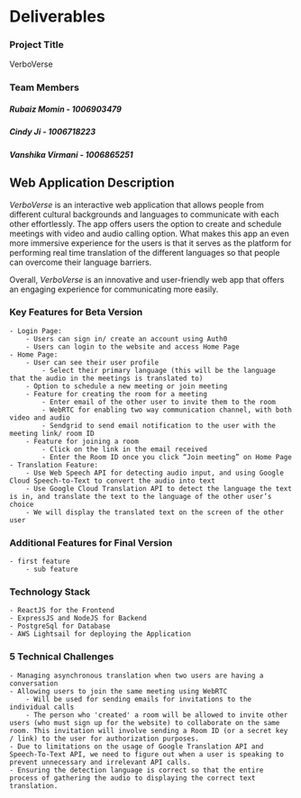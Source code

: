 # Deliverables

### Project Title 

VerboVerse

### Team Members

##### Rubaiz Momin - 1006903479
##### Cindy Ji - 1006718223
##### Vanshika Virmani - 1006865251

## Web Application Description

_VerboVerse_ is an interactive web application that allows people from different cultural backgrounds and languages to communicate with each other effortlessly. The app offers users the option to create and schedule meetings with video and audio calling option. What makes this app an even more immersive experience for the users is that it serves as the platform for performing real time translation of the different languages so that people can overcome their language barriers. 

Overall, _VerboVerse_ is an innovative and user-friendly web app that offers an engaging experience for communicating more easily.

### Key Features for Beta Version

    - Login Page:
        - Users can sign in/ create an account using Auth0
        - Users can login to the website and access Home Page
    - Home Page:
        - User can see their user profile
            - Select their primary language (this will be the language that the audio in the meetings is translated to) 
        - Option to schedule a new meeting or join meeting
        - Feature for creating the room for a meeting
            - Enter email of the other user to invite them to the room
            - WebRTC for enabling two way communication channel, with both video and audio
            - Sendgrid to send email notification to the user with the meeting link/ room ID
        - Feature for joining a room
            - Click on the link in the email received
            - Enter the Room ID once you click “Join meeting” on Home Page
    - Translation Feature:
        - Use Web Speech API for detecting audio input, and using Google Cloud Speech-to-Text to convert the audio into text
        - Use Google Cloud Translation API to detect the language the text is in, and translate the text to the language of the other user’s choice
        - We will display the translated text on the screen of the other user
    
### Additional Features for Final Version

    - first feature
        - sub feature

### Technology Stack

    - ReactJS for the Frontend
    - ExpressJS and NodeJS for Backend
    - PostgreSql for Database
    - AWS Lightsail for deploying the Application

### 5 Technical Challenges

    - Managing asynchronous translation when two users are having a conversation
    - Allowing users to join the same meeting using WebRTC
        - Will be used for sending emails for invitations to the individual calls
        - The person who 'created' a room will be allowed to invite other users (who must sign up for the website) to collaborate on the same room. This invitation will involve sending a Room ID (or a secret key / link) to the user for authorization purposes.
    - Due to limitations on the usage of Google Translation API and Speech-To-Text API, we need to figure out when a user is speaking to prevent unnecessary and irrelevant API calls.
    - Ensuring the detection language is correct so that the entire process of gathering the audio to displaying the correct text translation.
